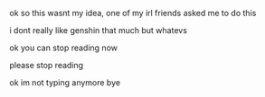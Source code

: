 ok so this wasnt my idea, one of my irl friends asked me to do this

i dont really like genshin that much but whatevs

ok you can stop reading now

please stop reading

ok im not typing anymore bye